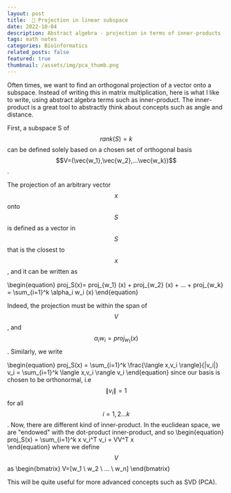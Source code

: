 ```yaml
---
layout: post
title:  📏 Projection in linear subspace
date: 2022-10-04
description: Abstract algebra - projection in terms of inner-products
tags: math notes
categories: Bioinformatics
related_posts: false
featured: true
thumbnail: /assets/img/pca_thumb.png
---
```


Often times, we want to find an orthogonal projection of a vector onto a subspace. Instead of writing this in matrix multiplication, here is what I like to write, using abstract algebra terms such as inner-product. The inner-product is a great tool to abstractly think about concepts such as angle and distance.

First, a subspace S of $$rank(S)=k$$ can be defined solely based on a chosen set of orthogonal basis $$V=(\vec{w_1},\vec{w_2},...\vec{w_k})$$.

The projection of an arbitrary vector $$x$$ onto $$S$$ is defined as a vector in $$S$$ that is the closest to $$x$$, and it can be written as 

\begin{equation}
proj_S(x)= proj_{w_1} (x) + proj_{w_2} (x) + ... + proj_{w_k} = \sum_{i=1}^k \alpha_i w_i (x)
\end{equation}

Indeed, the projection must be within the span of $$V$$, and  $$\alpha_i w_i = proj_{w_1} (x)$$. Similarly, we write

\begin{equation}
proj_S(x) =  \sum_{i=1}^k \frac{\langle x,v_i \rangle}{\|v_i\|} v_i = \sum_{i=1}^k \langle x,v_i \rangle v_i
\end{equation}
since our basis is chosen to be orthonormal, i.e $$\| v_i \| =1$$ for all $$i=1,2...k$$.
Now, there are different kind of inner-product. In the euclidean space, we are "endowed" with the dot-product inner-product, and so 
\begin{equation}
proj_S(x) = \sum_{i=1}^k x v_i^T v_i  = VV^T x  
\end{equation}
where we define $$V$$ as 
\begin{bmatrix}
V=[w_1 \\ w_2 \\ ... \\ w_n]
\end{bmatrix}

This will be quite useful for more advanced concepts such as SVD (PCA).
